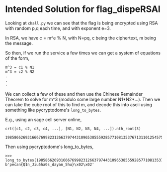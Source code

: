# Intended Solution for flag\_dispeRSAl

Looking at `chall.py` we can see that the flag is being encrypted using RSA
with random p,q each time, and with exponent e=3.

In RSA, we have c = m^e % N, with N=pq, c being the ciphertext, m being the message.

So then, if we run the service a few times we can get a system of equations of the form,
```
m^3 = c1 % N1
m^3 = c2 % N2
.
.
.
```
We can collect a few of these and then use the Chinese Remainder Theorem to solve for m^3
(modulo some large number N1\*N2\*...). Then we can take the cube root of this to find m,
and decode this into ascii using something like pycryptodome's `long_to_bytes`.

E.g., using an sage cell server online,
```
crt([c1, c2, c3, c4, ...], [N1, N2, N3, N4, ...]).nth_root(3)
```
```
198586626931666769982312663797443109653855592857710813537671311012545757698
```
Then using pycryptodome's long\_to\_bytes,
```
>>> long_to_bytes(198586626931666769982312663797443109653855592857710813537671311012545757698)
b'pecan{Q1n_Jiu5ha0s_dayan_5hu}\x02\x02'
```
